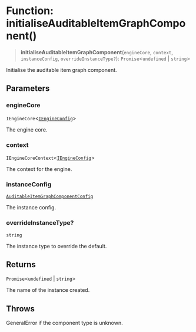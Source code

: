 # Function: initialiseAuditableItemGraphComponent()

> **initialiseAuditableItemGraphComponent**(`engineCore`, `context`, `instanceConfig`, `overrideInstanceType?`): `Promise`\<`undefined` \| `string`\>

Initialise the auditable item graph component.

## Parameters

### engineCore

`IEngineCore`\<[`IEngineConfig`](../interfaces/IEngineConfig.md)\>

The engine core.

### context

`IEngineCoreContext`\<[`IEngineConfig`](../interfaces/IEngineConfig.md)\>

The context for the engine.

### instanceConfig

[`AuditableItemGraphComponentConfig`](../type-aliases/AuditableItemGraphComponentConfig.md)

The instance config.

### overrideInstanceType?

`string`

The instance type to override the default.

## Returns

`Promise`\<`undefined` \| `string`\>

The name of the instance created.

## Throws

GeneralError if the component type is unknown.
